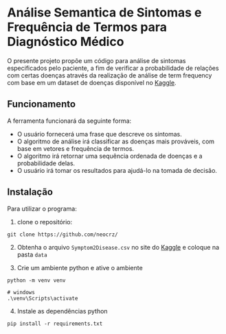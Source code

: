 # Análise Semantica de Sintomas e Frequência de Termos para Diagnóstico Médico

O presente projeto propõe um código para análise de sintomas especificados pelo paciente, a fim de verificar a probabilidade de relações com certas doenças através da realização de análise de term frequency com base em um dataset de doenças disponível no [Kaggle](https://www.kaggle.com/datasets/niyarrbarman/symptom2disease/data). 

## Funcionamento
A ferramenta funcionará da seguinte forma:

- O usuário fornecerá uma frase que descreve os sintomas.
- O algoritmo de análise irá classificar as doenças mais prováveis, com base em vetores e frequência de termos.
- O algoritmo irá retornar uma sequência ordenada de doenças e a probabilidade delas.
- O usuário irá tomar os resultados para ajudá-lo na tomada de decisão.


## Instalação
Para utilizar o programa: 
1. clone o repositório:
```console
git clone https://github.com/neocrz/
```

2. Obtenha o arquivo `Symptom2Disease.csv` no site do [Kaggle](https://www.kaggle.com/datasets/niyarrbarman/symptom2disease/data) e coloque na pasta `data`

3. Crie um ambiente python e ative o ambiente
```console
python -m venv venv

# windows 
.\venv\Scripts\activate
```

4. Instale as dependências python

```console
pip install -r requirements.txt
```